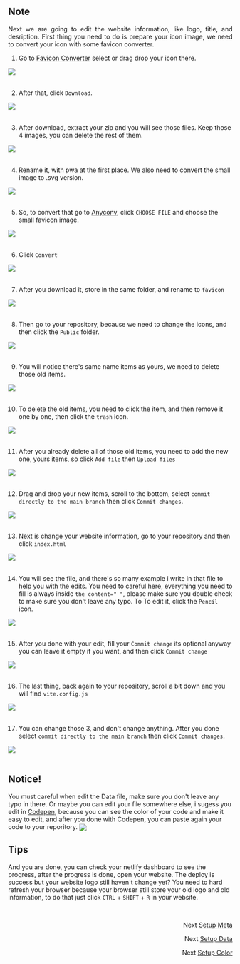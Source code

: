 ## Note
<p align="justify">
Next we are going to edit the website information, like logo, title, and desription. First thing you need to do is prepare your icon image,
we need to convert your icon with some favicon converter.
</p>

1. Go to [Favicon Converter](https://favicon.io/favicon-converter) select or drag drop your icon there.
 <img src="https://github.com/Nemure231/portare/blob/main/docs/META_IMG/m1.png" align="center" />
<br><br>

2. After that, click `Download`.
 <img src="https://github.com/Nemure231/portare/blob/main/docs/META_IMG/m2.png" align="center" />
<br><br>

3. After download, extract your zip and you will see those files. Keep those 4 images, you can delete the rest of them.
 <img src="https://github.com/Nemure231/portare/blob/main/docs/META_IMG/m3.png" align="center" />
<br><br>

4. Rename it, with pwa at the first place. We also need to convert the small image to .svg version.
 <img src="https://github.com/Nemure231/portare/blob/main/docs/META_IMG/m4.png" align="center" />
<br><br>

5. So, to convert that go to [Anyconv](https://anyconv.com/ico-to-svg-converter), click `CHOOSE FILE` and choose the small favicon image.
 <img src="https://github.com/Nemure231/portare/blob/main/docs/META_IMG/m5.png" align="center" />
<br><br>

6. Click `Convert`
 <img src="https://github.com/Nemure231/portare/blob/main/docs/META_IMG/m6.png" align="center" />
<br><br>

7. After you download it, store in the same folder, and rename to `favicon`
 <img src="https://github.com/Nemure231/portare/blob/main/docs/META_IMG/m7.png" align="center" />
<br><br>

8. Then go to your repository, because we need to change the icons, and then click the `Public` folder.
 <img src="https://github.com/Nemure231/portare/blob/main/docs/META_IMG/m8.png" align="center" />
<br><br>

9. You will notice there's same name items as yours, we need to delete those old items.
 <img src="https://github.com/Nemure231/portare/blob/main/docs/META_IMG/m9.png" align="center" />
<br><br>

10. To delete the old items, you need to click the item, and then remove it one by one, then click the `trash` icon.
 <img src="https://github.com/Nemure231/portare/blob/main/docs/META_IMG/m10.png" align="center" />
<br><br>

11. After you already delete all of those old items, you need to add the new one, yours items, so click `Add file` then `Upload files`
 <img src="https://github.com/Nemure231/portare/blob/main/docs/META_IMG/m11.png" align="center" />
<br><br>

12. Drag and drop your new items, scroll to the bottom, select `commit directly to the main branch` then click `Commit changes`.
 <img src="https://github.com/Nemure231/portare/blob/main/docs/META_IMG/m12.png" align="center" />
<br><br>

13. Next is change your website information, go to your repository and then click `index.html`
 <img src="https://github.com/Nemure231/portare/blob/main/docs/META_IMG/m13.png" align="center" />
<br><br>

14. You will see the file, and there's so many example i write in that file to help you with the edits. You need to careful here, everything you need to fill is always inside `the content=" "`, please make sure you double check to make sure you don't leave any typo.
To To edit it, click the `Pencil` icon.
 <img src="https://github.com/Nemure231/portare/blob/main/docs/META_IMG/m14.png" align="center" />
<br><br>

15. After you done with your edit, fill your `Commit change` its optional anyway you can leave it empty if you want, and then click `Commit change`
 <img src="https://github.com/Nemure231/portare/blob/main/docs/META_IMG/m15.png" align="center" />
<br><br>

16. The last thing, back again to your repository, scroll a bit down and you will find `vite.config.js`
 <img src="https://github.com/Nemure231/portare/blob/main/docs/META_IMG/m17.png" align="center" />
<br><br>

17. You can change those 3, and don't change anything. After you done select `commit directly to the main branch` then click `Commit changes`.
 <img src="https://github.com/Nemure231/portare/blob/main/docs/META_IMG/m18.png" align="center" />
<br><br>

## Notice!
You must careful when edit the Data file, make sure you don't leave any typo in there. Or maybe you can edit your file somewhere else, i sugess you edit in [Codepen](https://codepen.io/pen/?editors=), because you can see the color of your code and make it easy to edit, and after you done with Codepen, you can paste again your code to your reporitory.
<img src="https://github.com/Nemure231/portare/blob/main/docs/META_IMG/m16.png" align="center" />

## Tips
And you are done, you can check your netlify dashboard to see the progress, after the progress is done, open your website. The deploy is success but your website logo still haven't change yet? You need to hard refresh your browser because your browser still store your old logo and old information, to do that just click `CTRL` + `SHIFT` + `R` in your website.

<br>
<p align="right">Next
  <a align="right" href="https://github.com/Nemure231/portare/blob/main/docs/SETUP_META.md">
    Setup Meta
  </a>
</p>
<p align="right">Next
  <a align="right" href="https://github.com/Nemure231/portare/blob/main/docs/SETUP_DATA.md">
    Setup Data
  </a>
</p>
<p align="right">Next
  <a align="right" href="https://github.com/Nemure231/portare/blob/main/docs/SETUP_COLOR.md">
    Setup Color
  </a>
</p>
